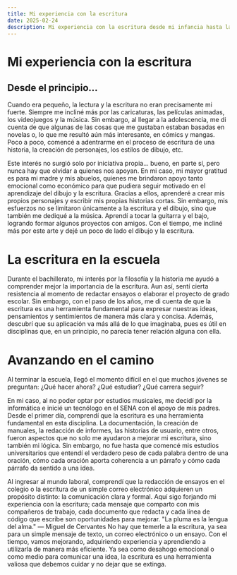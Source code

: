 ```yaml
---
title: Mi experiencia con la escritura
date: 2025-02-24
description: Mi experiencia con la escritura desde mi infancia hasta la actualidad.
---
```

# Mi experiencia con la escritura
## Desde el principio...
Cuando era pequeño, la lectura y la escritura no eran precisamente mi fuerte. Siempre me incliné más por las caricaturas, las películas animadas, los videojuegos y la música. Sin embargo, al llegar a la adolescencia, me di cuenta de que algunas de las cosas que me gustaban estaban basadas en novelas o, lo que me resultó aún más interesante, en cómics y mangas. Poco a poco, comencé a adentrarme en el proceso de escritura de una historia, la creación de personajes, los estilos de dibujo, etc.

Este interés no surgió solo por iniciativa propia... bueno, en parte sí, pero nunca hay que olvidar a quienes nos apoyan. En mi caso, mi mayor gratitud es para mi madre y mis abuelos, quienes me brindaron apoyo tanto emocional como económico para que pudiera seguir motivado en el aprendizaje del dibujo y la escritura. Gracias a ellos, aprenderé a crear mis propios personajes y escribir mis propias historias cortas. Sin embargo, mis esfuerzos no se limitaron únicamente a la escritura y el dibujo, sino que también me dediqué a la música. Aprendí a tocar la guitarra y el bajo, logrando formar algunos proyectos con amigos. Con el tiempo, me incliné más por este arte y dejé un poco de lado el dibujo y la escritura.

# La escritura en la escuela
Durante el bachillerato, mi interés por la filosofía y la historia me ayudó a comprender mejor la importancia de la escritura. Aun así, sentí cierta resistencia al momento de redactar ensayos o elaborar el proyecto de grado escolar. Sin embargo, con el paso de los años, me di cuenta de que la escritura es una herramienta fundamental para expresar nuestras ideas, pensamientos y sentimientos de manera más clara y concisa. Además, descubrí que su aplicación va más allá de lo que imaginaba, pues es útil en disciplinas que, en un principio, no parecía tener relación alguna con ella.

# Avanzando en el camino
Al terminar la escuela, llegó el momento difícil en el que muchos jóvenes se preguntan: ¿Qué hacer ahora? ¿Qué estudiar? ¿Qué carrera seguir?

En mi caso, al no poder optar por estudios musicales, me decidí por la informática e inicié un tecnólogo en el SENA con el apoyo de mis padres. Desde el primer día, comprendí que la escritura es una herramienta fundamental en esta disciplina. La documentación, la creación de manuales, la redacción de informes, las historias de usuario, entre otros, fueron aspectos que no solo me ayudaron a mejorar mi escritura, sino también mi lógica. Sin embargo, no fue hasta que comencé mis estudios universitarios que entendí el verdadero peso de cada palabra dentro de una oración, cómo cada oración aporta coherencia a un párrafo y cómo cada párrafo da sentido a una idea.

Al ingresar al mundo laboral, comprendí que la redacción de ensayos en el colegio o la escritura de un simple correo electrónico adquieren un propósito distinto: la comunicación clara y formal. Aquí sigo forjando mi experiencia con la escritura; cada mensaje que comparto con mis compañeros de trabajo, cada documento que redacta y cada línea de código que escribe son oportunidades para mejorar.
"La pluma es la lengua del alma." — Miguel de Cervantes
No hay que temerle a la escritura, ya sea para un simple mensaje de texto, un correo electrónico o un ensayo. Con el tiempo, vamos mejorando, adquiriendo experiencia y aprendiendo a utilizarla de manera más eficiente. Ya sea como desahogo emocional o como medio para comunicar una idea, la escritura es una herramienta valiosa que debemos cuidar y no dejar que se extinga.